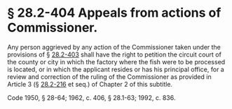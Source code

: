# § 28.2-404 Appeals from actions of Commissioner.

<p>Any person aggrieved by any action of the Commissioner taken under the provisions of § <a href='http://law.lis.virginia.gov/vacode/28.2-403/'>28.2-403</a> shall have the right to petition the circuit court of the county or city in which the factory where the fish were to be processed is located, or in which the applicant resides or has his principal office, for a review and correction of the ruling of the Commissioner as provided in Article 3 (§ <a href='http://law.lis.virginia.gov/vacode/28.2-216/'>28.2-216</a> et seq.) of Chapter 2 of this subtitle.</p><p>Code 1950, § 28-64; 1962, c. 406, § 28.1-63; 1992, c. 836.</p>